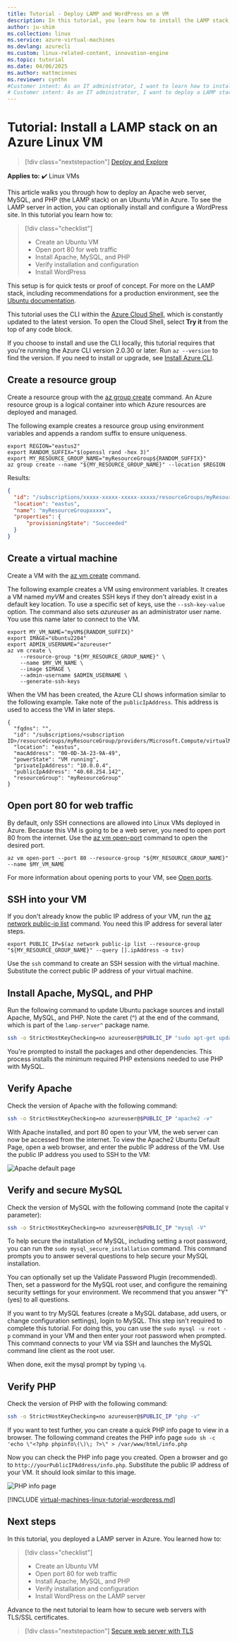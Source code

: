```yaml
---
title: Tutorial - Deploy LAMP and WordPress on a VM
description: In this tutorial, you learn how to install the LAMP stack, and WordPress, on a Linux virtual machine in Azure.
author: ju-shim 
ms.collection: linux
ms.service: azure-virtual-machines
ms.devlang: azurecli
ms.custom: linux-related-content, innovation-engine
ms.topic: tutorial
ms.date: 04/06/2025
ms.author: mattmcinnes
ms.reviewer: cynthn
#Customer intent: As an IT administrator, I want to learn how to install the LAMP stack so that I can quickly prepare a Linux VM to run web applications.
# Customer intent: As an IT administrator, I want to deploy a LAMP stack on a Linux VM, so that I can create a web server environment to host and test applications like WordPress.
---
```


# Tutorial: Install a LAMP stack on an Azure Linux VM

> [!div class="nextstepaction"]
> [Deploy and Explore](https://go.microsoft.com/fwlink/?linkid=2321739)

**Applies to:** :heavy_check_mark: Linux VMs

This article walks you through how to deploy an Apache web server, MySQL, and PHP (the LAMP stack) on an Ubuntu VM in Azure. To see the LAMP server in action, you can optionally install and configure a WordPress site. In this tutorial you learn how to:

> [!div class="checklist"]
> * Create an Ubuntu VM
> * Open port 80 for web traffic
> * Install Apache, MySQL, and PHP
> * Verify installation and configuration
> * Install WordPress

This setup is for quick tests or proof of concept. For more on the LAMP stack, including recommendations for a production environment, see the [Ubuntu documentation](https://help.ubuntu.com/community/ApacheMySQLPHP).

This tutorial uses the CLI within the [Azure Cloud Shell](/azure/cloud-shell/overview), which is constantly updated to the latest version. To open the Cloud Shell, select **Try it** from the top of any code block.

If you choose to install and use the CLI locally, this tutorial requires that you're running the Azure CLI version 2.0.30 or later. Run `az --version` to find the version. If you need to install or upgrade, see [Install Azure CLI]( /cli/azure/install-azure-cli).

## Create a resource group

Create a resource group with the [az group create](/cli/azure/group) command. An Azure resource group is a logical container into which Azure resources are deployed and managed.

The following example creates a resource group using environment variables and appends a random suffix to ensure uniqueness.

```azurecli-interactive
export REGION="eastus2"
export RANDOM_SUFFIX="$(openssl rand -hex 3)"
export MY_RESOURCE_GROUP_NAME="myResourceGroup${RANDOM_SUFFIX}"
az group create --name "${MY_RESOURCE_GROUP_NAME}" --location $REGION
```

Results:

<!-- expected_similarity=0.3 -->

```JSON
{
  "id": "/subscriptions/xxxxx-xxxxx-xxxxx-xxxxx/resourceGroups/myResourceGroupxxxxx",
  "location": "eastus",
  "name": "myResourceGroupxxxxx",
  "properties": {
      "provisioningState": "Succeeded"
  }
}
```

## Create a virtual machine

Create a VM with the [az vm create](/cli/azure/vm) command.

The following example creates a VM using environment variables. It creates a VM named *myVM* and creates SSH keys if they don't already exist in a default key location. To use a specific set of keys, use the `--ssh-key-value` option. The command also sets *azureuser* as an administrator user name. You use this name later to connect to the VM.

```azurecli-interactive
export MY_VM_NAME="myVM${RANDOM_SUFFIX}"
export IMAGE="Ubuntu2204"
export ADMIN_USERNAME="azureuser"
az vm create \
    --resource-group "${MY_RESOURCE_GROUP_NAME}" \
    --name $MY_VM_NAME \
    --image $IMAGE \
    --admin-username $ADMIN_USERNAME \
    --generate-ssh-keys
```

When the VM has been created, the Azure CLI shows information similar to the following example. Take note of the `publicIpAddress`. This address is used to access the VM in later steps.

```output
{
  "fqdns": "",
  "id": "/subscriptions/<subscription ID>/resourceGroups/myResourceGroup/providers/Microsoft.Compute/virtualMachines/myVM",
  "location": "eastus",
  "macAddress": "00-0D-3A-23-9A-49",
  "powerState": "VM running",
  "privateIpAddress": "10.0.0.4",
  "publicIpAddress": "40.68.254.142",
  "resourceGroup": "myResourceGroup"
}
```

## Open port 80 for web traffic

By default, only SSH connections are allowed into Linux VMs deployed in Azure. Because this VM is going to be a web server, you need to open port 80 from the internet. Use the [az vm open-port](/cli/azure/vm) command to open the desired port.

```azurecli-interactive
az vm open-port --port 80 --resource-group "${MY_RESOURCE_GROUP_NAME}" --name $MY_VM_NAME
```

For more information about opening ports to your VM, see [Open ports](nsg-quickstart.md).

## SSH into your VM

If you don't already know the public IP address of your VM, run the [az network public-ip list](/cli/azure/network/public-ip) command. You need this IP address for several later steps.

```azurecli-interactive
export PUBLIC_IP=$(az network public-ip list --resource-group "${MY_RESOURCE_GROUP_NAME}" --query [].ipAddress -o tsv)
```

Use the `ssh` command to create an SSH session with the virtual machine. Substitute the correct public IP address of your virtual machine. 

## Install Apache, MySQL, and PHP

Run the following command to update Ubuntu package sources and install Apache, MySQL, and PHP. Note the caret (^) at the end of the command, which is part of the `lamp-server^` package name.

```bash
ssh -o StrictHostKeyChecking=no azureuser@$PUBLIC_IP "sudo apt-get update && sudo DEBIAN_FRONTEND=noninteractive apt-get -y install lamp-server^"
```

You're prompted to install the packages and other dependencies. This process installs the minimum required PHP extensions needed to use PHP with MySQL.

## Verify Apache

Check the version of Apache with the following command:
```bash
ssh -o StrictHostKeyChecking=no azureuser@$PUBLIC_IP "apache2 -v"
```

With Apache installed, and port 80 open to your VM, the web server can now be accessed from the internet. To view the Apache2 Ubuntu Default Page, open a web browser, and enter the public IP address of the VM. Use the public IP address you used to SSH to the VM:

![Apache default page][3]

## Verify and secure MySQL

Check the version of MySQL with the following command (note the capital `V` parameter):

```bash
ssh -o StrictHostKeyChecking=no azureuser@$PUBLIC_IP "mysql -V"
```

To help secure the installation of MySQL, including setting a root password, you can run the `sudo mysql_secure_installation` command. This command prompts you to answer several questions to help secure your MySQL installation. 

You can optionally set up the Validate Password Plugin (recommended). Then, set a password for the MySQL root user, and configure the remaining security settings for your environment. We recommend that you answer "Y" (yes) to all questions.

If you want to try MySQL features (create a MySQL database, add users, or change configuration settings), login to MySQL. This step isn't required to complete this tutorial. For doing this, you can use the `sudo mysql -u root -p` command in your VM and then enter your root password when prompted. This command connects to your VM via SSH and launches the MySQL command line client as the root user.

When done, exit the mysql prompt by typing `\q`.

## Verify PHP

Check the version of PHP with the following command:

```bash
ssh -o StrictHostKeyChecking=no azureuser@$PUBLIC_IP "php -v"
```

If you want to test further, you can create a quick PHP info page to view in a browser. The following command creates the PHP info page `sudo sh -c 'echo \"<?php phpinfo\(\)\; ?>\" > /var/www/html/info.php`

Now you can check the PHP info page you created. Open a browser and go to `http://yourPublicIPAddress/info.php`. Substitute the public IP address of your VM. It should look similar to this image.

![PHP info page][2]

[!INCLUDE [virtual-machines-linux-tutorial-wordpress.md](../includes/virtual-machines-linux-tutorial-wordpress.md)]

## Next steps

In this tutorial, you deployed a LAMP server in Azure. You learned how to:

> [!div class="checklist"]
> * Create an Ubuntu VM
> * Open port 80 for web traffic
> * Install Apache, MySQL, and PHP
> * Verify installation and configuration
> * Install WordPress on the LAMP server

Advance to the next tutorial to learn how to secure web servers with TLS/SSL certificates.

> [!div class="nextstepaction"]
> [Secure web server with TLS](tutorial-secure-web-server.md)

[2]: ./media/tutorial-lamp-stack/phpsuccesspage.png
[3]: ./media/tutorial-lamp-stack/apachesuccesspage.png